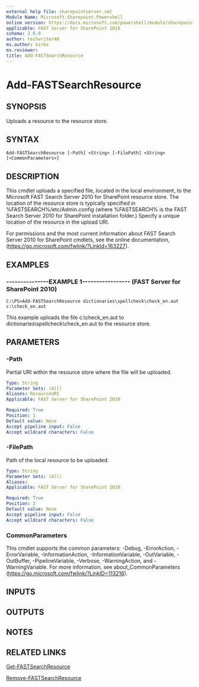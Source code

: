 ```yaml
---
external help file: sharepointserver.xml
Module Name: Microsoft.Sharepoint.Powershell
online version: https://docs.microsoft.com/powershell/module/sharepoint-server/add-fastsearchresource
applicable: FAST Server for SharePoint 2010
schema: 2.0.0
author: techwriter40
ms.author: kirks
ms.reviewer:
title: Add-FASTSearchResource
---
```


# Add-FASTSearchResource

## SYNOPSIS
Uploads a resource to the resource store.

## SYNTAX

```
Add-FASTSearchResource [-Path] <String> [-FilePath] <String> [<CommonParameters>]
```

## DESCRIPTION
This cmdlet uploads a specified file, located in the local environment, to the Microsoft FAST Search Server 2010 for SharePoint resource store.
The location of the resource store is typically specified in %FASTSEARCH%/etc/Admin.config (where %FASTSEARCH% is the FAST Search Server 2010 for SharePoint installation folder.) Specify a unique location of the resource in the upload URI.

For permissions and the most current information about FAST Search Server 2010 for SharePoint cmdlets, see the online documentation, (https://go.microsoft.com/fwlink/?LinkId=163227).

## EXAMPLES

### ---------------EXAMPLE 1----------------- (FAST Server for SharePoint 2010)
```
C:\PS>Add-FASTSearchResource dictionaries\spellcheck\check_en.aut c:\check_en.aut
```

This example uploads the file c:\check_en.aut to dictionaries\spellcheck\check_en.aut to the resource store.

## PARAMETERS

### -Path
Partial URI within the resource store where the file will be uploaded.

```yaml
Type: String
Parameter Sets: (All)
Aliases: ResourceURI
Applicable: FAST Server for SharePoint 2010

Required: True
Position: 1
Default value: None
Accept pipeline input: False
Accept wildcard characters: False
```

### -FilePath
Path of the local resource to be uploaded.

```yaml
Type: String
Parameter Sets: (All)
Aliases: 
Applicable: FAST Server for SharePoint 2010

Required: True
Position: 2
Default value: None
Accept pipeline input: False
Accept wildcard characters: False
```

### CommonParameters
This cmdlet supports the common parameters: -Debug, -ErrorAction, -ErrorVariable, -InformationAction, -InformationVariable, -OutVariable, -OutBuffer, -PipelineVariable, -Verbose, -WarningAction, and -WarningVariable. For more information, see about_CommonParameters (https://go.microsoft.com/fwlink/?LinkID=113216).

## INPUTS

## OUTPUTS

## NOTES

## RELATED LINKS

[Get-FASTSearchResource](Get-FASTSearchResource.md)

[Remove-FASTSearchResource](Remove-FASTSearchResource.md)

